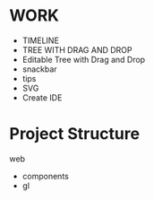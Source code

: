 WORK
=====
- TIMELINE
- TREE WITH DRAG AND DROP
- Editable Tree with Drag and Drop
- snackbar
- tips
- SVG
- Create IDE

Project Structure
=================
web
 - components
 - gl
